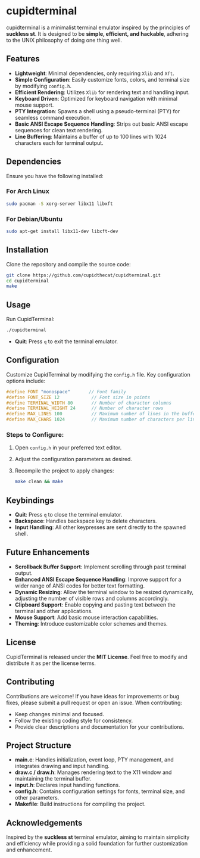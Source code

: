 # cupidterminal

cupidterminal is a minimalist terminal emulator inspired by the principles of **suckless st**. It is designed to be **simple, efficient, and hackable**, adhering to the UNIX philosophy of doing one thing well.

## Features

- **Lightweight**: Minimal dependencies, only requiring `Xlib` and `Xft`.
- **Simple Configuration**: Easily customize fonts, colors, and terminal size by modifying `config.h`.
- **Efficient Rendering**: Utilizes `Xlib` for rendering text and handling input.
- **Keyboard Driven**: Optimized for keyboard navigation with minimal mouse support.
- **PTY Integration**: Spawns a shell using a pseudo-terminal (PTY) for seamless command execution.
- **Basic ANSI Escape Sequence Handling**: Strips out basic ANSI escape sequences for clean text rendering.
- **Line Buffering**: Maintains a buffer of up to 100 lines with 1024 characters each for terminal output.

## Dependencies

Ensure you have the following installed:

### For Arch Linux

```bash
sudo pacman -S xorg-server libx11 libxft
```

### For Debian/Ubuntu

```bash
sudo apt-get install libx11-dev libxft-dev
```

## Installation

Clone the repository and compile the source code:

```bash
git clone https://github.com/cupidthecat/cupidterminal.git
cd cupidterminal
make
```

## Usage

Run CupidTerminal:

```bash
./cupidterminal
```

- **Quit**: Press `q` to exit the terminal emulator.

## Configuration

Customize CupidTerminal by modifying the `config.h` file. Key configuration options include:

```c
#define FONT "monospace"       // Font family
#define FONT_SIZE 12            // Font size in points
#define TERMINAL_WIDTH 80       // Number of character columns
#define TERMINAL_HEIGHT 24      // Number of character rows
#define MAX_LINES 100           // Maximum number of lines in the buffer
#define MAX_CHARS 1024          // Maximum number of characters per line
```

### Steps to Configure:

1. Open `config.h` in your preferred text editor.
2. Adjust the configuration parameters as desired.
3. Recompile the project to apply changes:

    ```bash
    make clean && make
    ```

## Keybindings

- **Quit**: Press `q` to close the terminal emulator.
- **Backspace**: Handles backspace key to delete characters.
- **Input Handling**: All other keypresses are sent directly to the spawned shell.

## Future Enhancements

- **Scrollback Buffer Support**: Implement scrolling through past terminal output.
- **Enhanced ANSI Escape Sequence Handling**: Improve support for a wider range of ANSI codes for better text formatting.
- **Dynamic Resizing**: Allow the terminal window to be resized dynamically, adjusting the number of visible rows and columns accordingly.
- **Clipboard Support**: Enable copying and pasting text between the terminal and other applications.
- **Mouse Support**: Add basic mouse interaction capabilities.
- **Theming**: Introduce customizable color schemes and themes.

## License

CupidTerminal is released under the **MIT License**. Feel free to modify and distribute it as per the license terms.

## Contributing

Contributions are welcome! If you have ideas for improvements or bug fixes, please submit a pull request or open an issue. When contributing:

- Keep changes minimal and focused.
- Follow the existing coding style for consistency.
- Provide clear descriptions and documentation for your contributions.

## Project Structure

- **main.c**: Handles initialization, event loop, PTY management, and integrates drawing and input handling.
- **draw.c / draw.h**: Manages rendering text to the X11 window and maintaining the terminal buffer.
- **input.h**: Declares input handling functions.
- **config.h**: Contains configuration settings for fonts, terminal size, and other parameters.
- **Makefile**: Build instructions for compiling the project.

## Acknowledgements

Inspired by the **suckless st** terminal emulator, aiming to maintain simplicity and efficiency while providing a solid foundation for further customization and enhancement.
